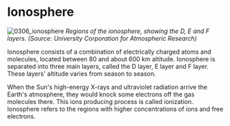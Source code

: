 # Ionosphere

![0306_ionosphere](./static/0306_ionosphere.jpg)
*Regions of the ionosphere, showing the D, E and F layers. (Source: University Corporation for Atmospheric Research)*

Ionosphere consists of a combination of electrically charged atoms and molecules, located between 80 and about 600 km altitude. Ionosphere is separated into three main layers, called the D layer, E layer and F layer. These layers' altitude varies from season to season. 

When the Sun's high-energy X-rays and ultraviolet radiation arrive the Earth's atmosphere, they would knock some electrons off the gas molecules there. This ions producing process is called ionization. Ionosphere refers to the regions with higher concentrations of ions and free electrons.
